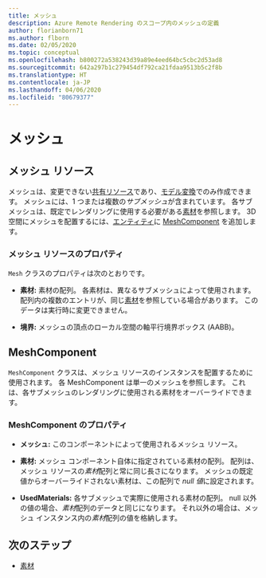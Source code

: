 ```yaml
---
title: メッシュ
description: Azure Remote Rendering のスコープ内のメッシュの定義
author: florianborn71
ms.author: flborn
ms.date: 02/05/2020
ms.topic: conceptual
ms.openlocfilehash: b800272a538243d39a89e4eed64bc5cbc2d53ad8
ms.sourcegitcommit: 642a297b1c279454df792ca21fdaa9513b5c2f8b
ms.translationtype: HT
ms.contentlocale: ja-JP
ms.lasthandoff: 04/06/2020
ms.locfileid: "80679377"
---
```

# <a name="meshes"></a>メッシュ

## <a name="mesh-resource"></a>メッシュ リソース

メッシュは、変更できない[共有リソース](../concepts/lifetime.md)であり、[モデル変換](../how-tos/conversion/model-conversion.md)でのみ作成できます。 メッシュには、1 つまたは複数の*サブメッシュ*が含まれています。 各サブメッシュは、既定でレンダリングに使用する必要がある[素材](materials.md)を参照します。 3D 空間にメッシュを配置するには、[エンティティ](entities.md)に [MeshComponent](#meshcomponent) を追加します。

### <a name="mesh-resource-properties"></a>メッシュ リソースのプロパティ

`Mesh` クラスのプロパティは次のとおりです。

* **素材:** 素材の配列。 各素材は、異なるサブメッシュによって使用されます。 配列内の複数のエントリが、同じ[素材](materials.md)を参照している場合があります。 このデータは実行時に変更できません。

* **境界:** メッシュの頂点のローカル空間の軸平行境界ボックス (AABB)。

## <a name="meshcomponent"></a>MeshComponent

`MeshComponent` クラスは、メッシュ リソースのインスタンスを配置するために使用されます。 各 MeshComponent は単一のメッシュを参照します。 これは、各サブメッシュのレンダリングに使用される素材をオーバーライドできます。

### <a name="meshcomponent-properties"></a>MeshComponent のプロパティ

* **メッシュ:** このコンポーネントによって使用されるメッシュ リソース。

* **素材:** メッシュ コンポーネント自体に指定されている素材の配列。 配列は、メッシュ リソースの*素材*配列と常に同じ長さになります。 メッシュの既定値からオーバーライドされない素材は、この配列で *null 値*に設定されます。

* **UsedMaterials:** 各サブメッシュで実際に使用される素材の配列。 null 以外の値の場合、*素材*配列のデータと同じになります。 それ以外の場合は、メッシュ インスタンス内の*素材*配列の値を格納します。

## <a name="next-steps"></a>次のステップ

* [素材](materials.md)
